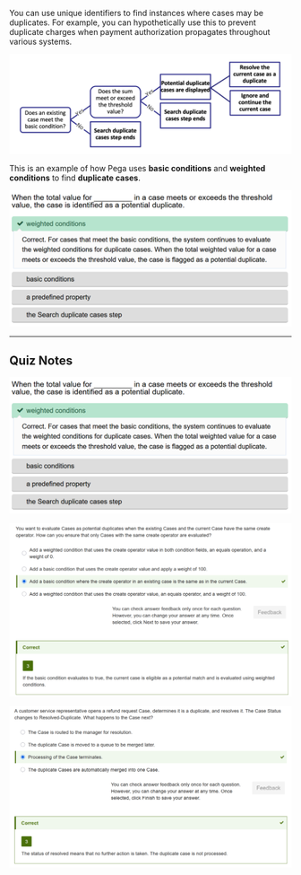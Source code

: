You can use unique identifiers to find instances where cases may be duplicates. For example, you can hypothetically use this to prevent duplicate charges when payment authorization propagates throughout various systems.

![](attachments/image-6025ee49b2791.webp)

This is an example of how Pega uses **basic conditions** and **weighted conditions** to find **duplicate cases**.

![](attachments/Pasted%20image%2020250604162826.png)

---
## Quiz Notes

![](attachments/Pasted%20image%2020250604162947.png)

![](attachments/Pasted%20image%2020250604163118.png)

![](attachments/Pasted%20image%2020250604163158.png)
